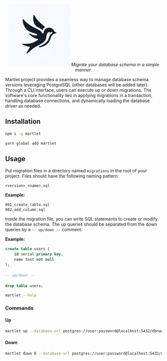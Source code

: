<p align="center">
    <img src="./martlet.webp" alt="Martlet" width="200">
    <em>Migrate your database schema in a simple manner.</em>
</p>

Martlet project provides a seamless way to manage database schema versions leveraging PostgreSQL (other databases will be added later). Through a CLI interface, users can execute up or down migrations. The software's core functionality lies in applying migrations in a transaction, handling database connections, and dynamically loading the database driver as needed.


## Installation

```bash
npm i -g martlet
```

```bash
yarn global add martlet
```

## Usage

Put migration files in a directory named `migrations` in the root of your project. Files should have the following naming pattern:
```
<version>_<name>.sql
```
**Example:**
```
001_create_table.sql
002_add_column.sql
```

Inside the migration file, you can write SQL statements to create or modify the database schema. The up queries should be separated from the down queries by a `-- up/down --` comment.

**Example:**
```sql
create table users (
    id serial primary key,
    name text not null
);

-- up/down --

drop table users;
```

```bash
martlet --help
```

### Commands

#### Up

```bash
martlet up --database-url postgres://user:password@localhost:5432/dbname
```

#### Down

```bash
martlet down 0 --database-url postgres://user:password@localhost:5432/dbname
```

